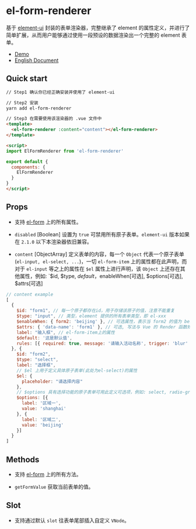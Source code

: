 # el-form-renderer

基于 [element-ui](https://github.com/ElemeFE/element) 封装的表单渲染器，完整继承了 element 的属性定义，并进行了简单扩展，从而用户能够通过使用一段预设的数据渲染出一个完整的 element 表单。

- [Demo](https://leezng.github.io/el-form-renderer/)
- [English Document](./README.md)

## Quick start

```html
// Step1 确认你已经正确安装并使用了 element-ui

// Step2 安装
yarn add el-form-renderer

// Step3 在需要使用该渲染器的 .vue 文件中
<template>
  <el-form-renderer :content="content"></el-form-renderer>
</template>

<script>
import ElFormRenderer from 'el-form-renderer'

export default {
  components: {
    ElFormRenderer
  }
}
</script>
```

## Props

* 支持 [el-form](http://element.eleme.io/#/zh-CN/component/form) 上的所有属性。

* `disabled` [Boolean] 设置为 `true` 可禁用所有原子表单。`element-ui` 版本如果在 `2.1.0` 以下本渲染器依旧兼容。

* `content` [ObjectArray] 定义表单的内容，每一个 `Object` 代表一个原子表单(`el-input, el-select, ...`)，一切 `el-form-item` 上的属性都在此声明，而对于 `el-input` 等之上的属性在 `$el` 属性上进行声明，该 `Object` 上还存在其他属性，例如: `$id, $type, $default，$enableWhen[可选], $options[可选], $attrs[可选]

```js
// content example
[
  {
    $id: "form1", // 每一个原子都存在id，用于存储该原子的值，注意不能重复
    $type: "input", // 类型，element 提供的所有表单类型，即 el-xxx
    $enableWhen: { form2: 'beijing' }, // 可选属性，表示当 form2 的值为 beijing 时显示
    $attrs: { 'data-name': 'form1' }, // 可选, 写法与 Vue 的 Render 函数规范保持一致
    label: "输入框", // el-form-item上的属性
    $default: '这是默认值',
    rules: [{ required: true, message: '请输入活动名称', trigger: 'blur' }] // el-form-item上的属性
  }, {
    $id: "form2",
    $type: "select",
    label: "选择框",
    // $el 上用于定义具体原子表单(此处为el-select)的属性
    $el: {
      placeholder: "请选择内容"
    },
    // $options 具有选择功能的原子表单可用此定义可选项，例如: select, radio-group, radio-button, checkbox-group, checkbox-button
    $options: [{
      label: '区域一',
      value: 'shanghai'
    }, {
      label: '区域二',
      value: 'beijing'
    }]
  }
]
```

## Methods

* 支持 [el-form](http://element.eleme.io/#/zh-CN/component/form) 上的所有方法。

* `getFormValue` 获取当前表单的值。

## Slot

* 支持通过默认 `slot` 往表单尾部插入自定义 `VNode`。
